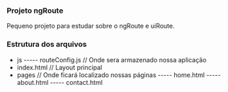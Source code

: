 ### Projeto ngRoute

Pequeno projeto para estudar sobre o ngRoute e uiRoute.


### Estrutura dos arquivos

- js
  ----- routeConfig.js          // Onde sera armazenado nossa aplicação
- index.html         // Layout principal
- pages              // Onde ficará localizado nossas páginas
  ----- home.html
  ----- about.html
  ----- contact.html
